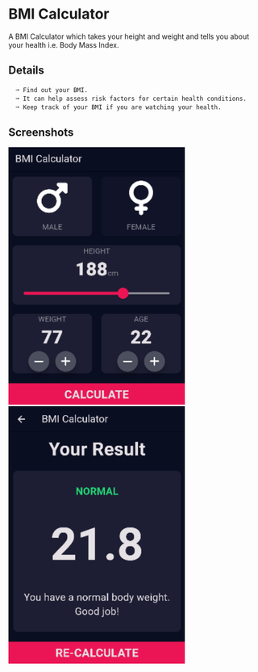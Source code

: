 # BMI Calculator
A BMI Calculator which takes your height and weight and tells you about your health i.e. Body Mass Index.

## Details

```bash
  ➞ Find out your BMI.
  ➞ It can help assess risk factors for certain health conditions.
  ➞ Keep track of your BMI if you are watching your health.
  ```
    
## Screenshots

<img src="https://github.com/bilalahmedmirza/BMI-Calculator/blob/master/PHOTOS/1.png" width="350" height="510"> <img src="https://github.com/bilalahmedmirza/BMI-Calculator/blob/master/PHOTOS/2.png" width="350" height="510">
